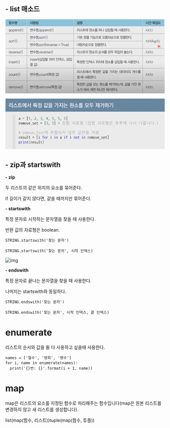 ## - list 매소드

![image-20220107155121590](python%20%ED%99%9C%EC%9A%A9%EB%AC%B8%EB%B2%95.assets/image-20220107155121590.png)



![image-20220107170310041](python%20%ED%99%9C%EC%9A%A9%EB%AC%B8%EB%B2%95.assets/image-20220107170310041.png)



## - zip과 startswith

**- zip**

두 리스트의 같은 위치의 요소를 묶어준다.

if 길이가 같지 않다면, 같을 때까지만 묶어준다.



**- startswith**

특정 문자로 시작하는 문자열을 찾을 때 사용한다.

반환 값의 자료형은 boolean.

```
STRING.startswith('찾는 문자')

STRING.startswith('찾는 문자', 시작 인덱스)
```

![img](https://postfiles.pstatic.net/MjAyMTExMTVfOCAg/MDAxNjM2OTQxMjI4MjE5.bwRLF6N4O5nKops12KfETfywl5CUFrCsN37qx94ijZQg.-WNj4O2LmqK-OjkmYgyhkFQofv62CP2pdbsRFsBZ0e4g.PNG.indiaesther/image.png?type=w773)



**- endswith**

특정 문자로 끝나는 문자열을 찾을 때 사용한다.

나머지는 startswith와 동일하다.

```
STRING.endswith('찾는 문자')

STRING.endswith('찾는 문자', 시작 인덱스, 끝 인덱스)
```

# enumerate

리스트의 순서와 값을 둘 다 사용하고 싶을때 사용한다.

```
names = ['철수', '영희', '영수']
for i, name in enumerate(names):
  print('{}번: {}'.format(i + 1, name))
```

# map
map은 리스트의 요소를 지정된 함수로 처리해주는 함수입니다(map은 원본 리스트를 변경하지 않고 새 리스트를 생성합니다).

list(map(함수, 리스트))tuple(map(함수, 튜플))
